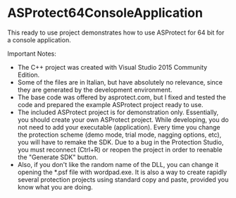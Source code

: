 # ASProtect64ConsoleApplication
This ready to use project demonstrates how to use ASProtect for 64 bit for a console application.

Important Notes:
- The C++ project was created with Visual Studio 2015 Community Edition.
- Some of the files are in Italian, but have absolutely no relevance, since they are generated by the development environment.
- The base code was offered by asprotect.com, but I fixed and tested the code and prepared the example ASProtect project ready to use.
- The included ASProtect project is for demonstration only. Essentially, you should create your own ASProtect project. While developing, you do not need to add your executable (application). Every time you change the protection scheme (demo mode, trial mode, nagging options, etc), you will have to remake the SDK. Due to a bug in the Protection Studio, you must reconnect (Ctrl+R) or reopen the project in order to reenable the "Generate SDK" button.
- Also, if you don't like the random name of the DLL, you can change it opening the *.psf file with wordpad.exe. It is also a way to create rapidly several protection projects using standard copy and paste, provided you know what you are doing.
